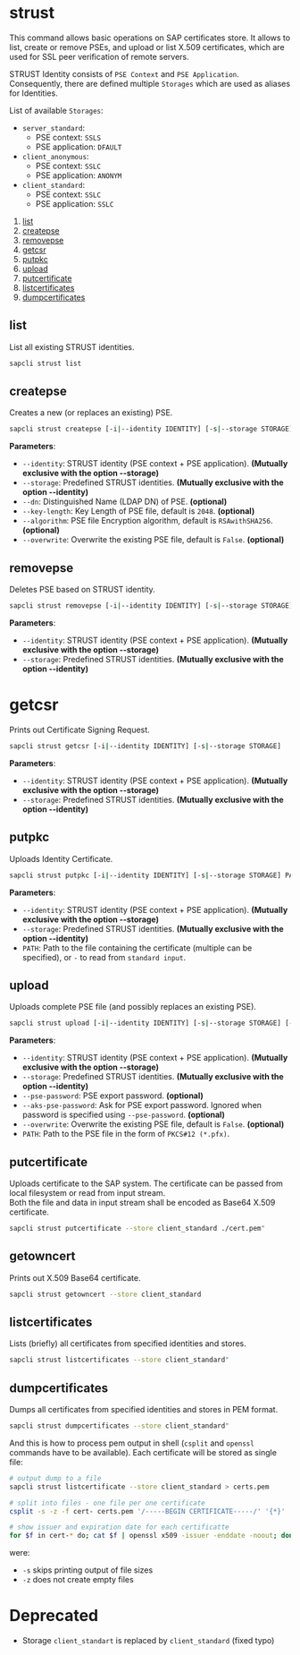 # strust

This command allows basic operations on SAP certificates store. It allows to list,
create or remove PSEs, and upload or list X.509 certificates, which are used
for SSL peer verification of remote servers.

STRUST Identity consists of `PSE Context` and `PSE Application`. Consequently, there are
defined multiple `Storages` which are used as aliases for Identities.

List of available `Storages`:
- `server_standard`:
  - PSE context: `SSLS`
  - PSE application: `DFAULT`
- `client_anonymous`:
  - PSE context: `SSLC`
  - PSE application: `ANONYM`
- `client_standard`:
  - PSE context: `SSLC`
  - PSE application: `SSLC`

1. [list](#list)
2. [createpse](#createpse)
3. [removepse](#removepse)
4. [getcsr](#getcsr)
5. [putpkc](#putpkc)
6. [upload](#upload)
7. [putcertificate](#putcertificate)
8. [listcertificates](#listcertificates)
9. [dumpcertificates](#dumpcertificates)

## list

List all existing STRUST identities.

```bash
sapcli strust list
```

## createpse

Creates a new (or replaces an existing) PSE.

```bash
sapcli strust createpse [-i|--identity IDENTITY] [-s|--storage STORAGE] [--dn DN] [-k|--key-length KEY_LENGTH] [-l|--algorithm ALGORITHM] [--overwrite]
```

**Parameters**:
- `--identity`: STRUST identity (PSE context + PSE application). **(Mutually exclusive with the option --storage)**
- `--storage`: Predefined STRUST identities. **(Mutually exclusive with the option --identity)**
- `--dn`: Distinguished Name (LDAP DN) of PSE. **(optional)**
- `--key-length`: Key Length of PSE file, default is `2048`. **(optional)**
- `--algorithm`: PSE file Encryption algorithm, default is `RSAwithSHA256`. **(optional)**
- `--overwrite`: Overwrite the existing PSE file, default is `False`. **(optional)**

## removepse

Deletes PSE based on STRUST identity.

```bash
sapcli strust removepse [-i|--identity IDENTITY] [-s|--storage STORAGE]
```

**Parameters**:
- `--identity`: STRUST identity (PSE context + PSE application). **(Mutually exclusive with the option --storage)**
- `--storage`: Predefined STRUST identities. **(Mutually exclusive with the option --identity)**

# getcsr

Prints out Certificate Signing Request.

```bash
sapcli strust getcsr [-i|--identity IDENTITY] [-s|--storage STORAGE]
```

**Parameters**:
- `--identity`: STRUST identity (PSE context + PSE application). **(Mutually exclusive with the option --storage)**
- `--storage`: Predefined STRUST identities. **(Mutually exclusive with the option --identity)**

## putpkc

Uploads Identity Certificate.

```bash
sapcli strust putpkc [-i|--identity IDENTITY] [-s|--storage STORAGE] PATH
```

**Parameters**:
- `--identity`: STRUST identity (PSE context + PSE application). **(Mutually exclusive with the option --storage)**
- `--storage`: Predefined STRUST identities. **(Mutually exclusive with the option --identity)**
- `PATH`: Path to the file containing the certificate (multiple can be specified), or `-` to read from `standard input`.

## upload

Uploads complete PSE file (and possibly replaces an existing PSE).

```bash
sapcli strust upload [-i|--identity IDENTITY] [-s|--storage STORAGE] [--pse-password PASSWORD] [--ask-pse-password] [--overwrite] PATH
```

**Parameters**:
- `--identity`: STRUST identity (PSE context + PSE application). **(Mutually exclusive with the option --storage)**
- `--storage`: Predefined STRUST identities. **(Mutually exclusive with the option --identity)**
- `--pse-password`: PSE export password. **(optional)**
- `--aks-pse-password`: Ask for PSE export password. Ignored when password is specified using `--pse-password`. **(optional)**
- `--overwrite`: Overwrite the existing PSE file, default is `False`. **(optional)**
- `PATH`: Path to the PSE file in the form of `PKCS#12 (*.pfx)`.

## putcertificate

Uploads certificate to the SAP system. The certificate can be passed from local filesystem or read from input stream.   
Both the file and data in input stream shall be encoded as Base64 X.509 certificate.

```bash
sapcli strust putcertificate --store client_standard ./cert.pem"
```

## getowncert

Prints out X.509 Base64 certificate.

```bash
sapcli strust getowncert --store client_standard
```

## listcertificates

Lists (briefly) all certificates from specified identities and stores.

```bash
sapcli strust listcertificates --store client_standard"
```

## dumpcertificates

Dumps all certificates from specified identities and stores in PEM format.

```bash
sapcli strust dumpcertificates --store client_standard"
```

And this is how to process pem output in shell (`csplit` and `openssl` commands
have to be available). Each certificate will be stored as single file:

```bash
# output dump to a file
sapcli strust listcertificate --store client_standard > certs.pem

# split into files - one file per one certificate
csplit -s -z -f cert- certs.pem '/-----BEGIN CERTIFICATE-----/' '{*}'

# show issuer and expiration date for each certificatte
for $f in cert-* do; cat $f | openssl x509 -issuer -enddate -noout; done 
```
were:
* `-s` skips printing output of file sizes
* `-z` does not create empty files


# Deprecated
- Storage `client_standart` is replaced by `client_standard` (fixed typo)
